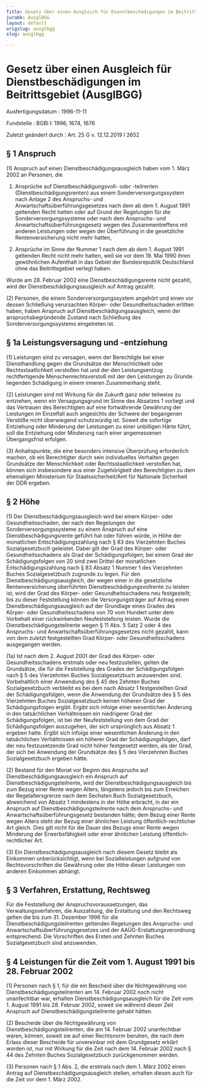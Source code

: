 ```yaml
---
Title: Gesetz über einen Ausgleich für Dienstbeschädigungen im Beitrittsgebiet
jurabk: AusglBGG
layout: default
origslug: ausglbgg
slug: ausglbgg

---
```


# Gesetz über einen Ausgleich für Dienstbeschädigungen im Beitrittsgebiet (AusglBGG)

Ausfertigungsdatum
:   1996-11-11

Fundstelle
:   BGBl I: 1996, 1674, 1676

Zuletzt geändert durch
:   Art. 25 G v. 12.12.2019 I 2652


## § 1 Anspruch

(1) Anspruch auf einen Dienstbeschädigungsausgleich haben vom 1. März
2002 an Personen, die

1.  Ansprüche auf Dienstbeschädigungsvoll- oder -teilrenten
    (Dienstbeschädigungsrenten) aus einem Sonderversorgungssystem nach
    Anlage 2 des Anspruchs- und Anwartschaftsüberführungsgesetzes nach dem
    ab dem 1. August 1991 geltenden Recht hatten oder auf Grund der
    Regelungen für die Sonderversorgungssysteme oder nach dem Anspruchs-
    und Anwartschaftsüberführungsgesetz wegen des Zusammentreffens mit
    anderen Leistungen oder wegen der Überführung in die gesetzliche
    Rentenversicherung nicht mehr hatten,


2.  Ansprüche im Sinne der Nummer 1 nach dem ab dem 1. August 1991
    geltenden Recht nicht mehr hatten, weil sie vor dem 19. Mai 1990 ihren
    gewöhnlichen Aufenthalt in das Gebiet der Bundesrepublik Deutschland
    ohne das Beitrittsgebiet verlegt haben.



Wurde am 28. Februar 2002 eine Dienstbeschädigungsrente nicht gezahlt,
wird der Dienstbeschädigungsausgleich auf Antrag gezahlt.

(2) Personen, die einem Sonderversorgungssystem angehört und einen vor
dessen Schließung verursachten Körper- oder Gesundheitsschaden
erlitten haben, haben Anspruch auf Dienstbeschädigungsausgleich, wenn
der anspruchsbegründende Zustand nach Schließung des
Sonderversorgungssystems eingetreten ist.


## § 1a Leistungsversagung und -entziehung

(1) Leistungen sind zu versagen, wenn der Berechtigte bei einer
Diensthandlung gegen die Grundsätze der Menschlichkeit oder
Rechtsstaatlichkeit verstoßen hat und der den Leistungsentzug
rechtfertigende Menschenrechtsverstoß mit der den Leistungen zu Grunde
liegenden Schädigung in einem inneren Zusammenhang steht.

(2) Leistungen sind mit Wirkung für die Zukunft ganz oder teilweise zu
entziehen, wenn ein Versagungsgrund im Sinne des Absatzes 1 vorliegt
und das Vertrauen des Berechtigten auf eine fortwährende Gewährung der
Leistungen im Einzelfall auch angesichts der Schwere der begangenen
Verstöße nicht überwiegend schutzwürdig ist. Soweit die sofortige
Entziehung oder Minderung der Leistungen zu einer unbilligen Härte
führt, soll die Entziehung oder Minderung nach einer angemessenen
Übergangsfrist erfolgen.

(3) Anhaltspunkte, die eine besonders intensive Überprüfung
erforderlich machen, ob ein Berechtigter durch sein individuelles
Verhalten gegen Grundsätze der Menschlichkeit oder Rechtsstaatlichkeit
verstoßen hat, können sich insbesondere aus einer Zugehörigkeit des
Berechtigten zu dem ehemaligen Ministerium für Staatssicherheit/Amt
für Nationale Sicherheit der DDR ergeben.


## § 2 Höhe

(1) Der Dienstbeschädigungsausgleich wird bei einem Körper- oder
Gesundheitsschaden, der nach den Regelungen der
Sonderversorgungssysteme zu einem Anspruch auf eine
Dienstbeschädigungsrente geführt hat oder führen würde, in Höhe der
monatlichen Entschädigungszahlung nach § 83 des Vierzehnten Buches
Sozialgesetzbuch geleistet. Dabei gilt der Grad des Körper- oder
Gesundheitsschadens als Grad der Schädigungsfolgen; bei einem Grad der
Schädigungsfolgen von 20 sind zwei Drittel der monatlichen
Entschädigungszahlung nach § 83 Absatz 1 Nummer 1 des Vierzehnten
Buches Sozialgesetzbuch zugrunde zu legen. Für den
Dienstbeschädigungsausgleich, der wegen einer in die gesetzliche
Rentenversicherung überführten Dienstbeschädigungsvollrente zu leisten
ist, wird der Grad des Körper- oder Gesundheitsschadens neu
festgestellt; bis zu dieser Feststellung können die Versorgungsträger
auf Antrag einen Dienstbeschädigungsausgleich auf der Grundlage eines
Grades des Körper- oder Gesundheitsschadens von 70 vom Hundert unter
dem Vorbehalt einer rückwirkenden Neufeststellung leisten. Wurde die
Dienstbeschädigungsteilrente wegen § 11 Abs. 5 Satz 2 oder 4 des
Anspruchs- und Anwartschaftsüberführungsgesetzes nicht gezahlt, kann
von dem zuletzt festgestellten Grad Körper- oder Gesundheitsschadens
ausgegangen werden.

(1a) Ist nach dem 2. August 2001 der Grad des Körper- oder
Gesundheitsschadens erstmals oder neu festzustellen, gelten die
Grundsätze, die für die Feststellung des Grades der Schädigungsfolgen
nach § 5 des Vierzehnten Buches Sozialgesetzbuch anzuwenden sind.
Vorbehaltlich einer Anwendung des § 45 des Zehnten Buches
Sozialgesetzbuch verbleibt es bei dem nach Absatz 1 festgestellten
Grad der Schädigungsfolgen, wenn die Anwendung der Grundsätze des § 5
des Vierzehnten Buches Sozialgesetzbuch keinen höheren Grad der
Schädigungsfolgen ergibt. Ergibt sich infolge einer wesentlichen
Änderung in den tatsächlichen Verhältnissen ein niedrigerer Grad der
Schädigungsfolgen, ist bei der Neufeststellung von dem Grad der
Schädigungsfolgen auszugehen, der sich ursprünglich aus Absatz 1
ergeben hatte. Ergibt sich infolge einer wesentlichen Änderung in den
tatsächlichen Verhältnissen ein höherer Grad der Schädigungsfolgen,
darf der neu festzusetzende Grad nicht höher festgesetzt werden, als
der Grad, der sich bei Anwendung der Grundsätze des § 5 des
Vierzehnten Buches Sozialgesetzbuch ergeben hätte.

(2) Bestand für den Monat vor Beginn des Anspruchs auf
Dienstbeschädigungsausgleich ein Anspruch auf
Dienstbeschädigungsteilrente, wird der Dienstbeschädigungsausgleich
bis zum Bezug einer Rente wegen Alters, längstens jedoch bis zum
Erreichen der Regelaltersgrenze nach dem Sechsten Buch
Sozialgesetzbuch, abweichend von Absatz 1 mindestens in der Höhe
erbracht, in der ein Anspruch auf Dienstbeschädigungsteilrente nach
dem Anspruchs- und Anwartschaftsüberführungsgesetz bestanden hätte;
dem Bezug einer Rente wegen Alters steht der Bezug einer ähnlichen
Leistung öffentlich-rechtlicher Art gleich.              Dies gilt
nicht für die Dauer des Bezugs einer Rente wegen Minderung der
Erwerbsfähigkeit oder einer ähnlichen Leistung öffentlich-rechtlicher
Art.

(3) Ein Dienstbeschädigungsausgleich nach diesem Gesetz bleibt als
Einkommen unberücksichtigt, wenn bei Sozialleistungen aufgrund von
Rechtsvorschriften die Gewährung oder die Höhe dieser Leistungen von
anderen Einkommen abhängt.


## § 3 Verfahren, Erstattung, Rechtsweg

Für die Feststellung der Anspruchsvoraussetzungen, das
Verwaltungsverfahren, die Auszahlung, die Erstattung und den Rechtsweg
gelten die bis zum 31. Dezember 1996 für die
Dienstbeschädigungsteilrenten geltenden Regelungen des Anspruchs- und
Anwartschaftsüberführungsgesetzes und der AAÜG-Erstattungsverordnung
entsprechend. Die Vorschriften des Ersten und Zehnten Buches
Sozialgesetzbuch sind anzuwenden.


## § 4 Leistungen für die Zeit vom 1. August 1991 bis 28. Februar 2002

(1) Personen nach § 1, für die ein Bescheid über die Nichtgewährung
von Dienstbeschädigungsteilrenten am 14. Februar 2002 noch nicht
unanfechtbar war, erhalten Dienstbeschädigungsausgleich für die Zeit
vom 1. August 1991 bis 28. Februar 2002, soweit sie während dieser
Zeit Anspruch auf Dienstbeschädigungsteilrente gehabt hätten.

(2) Bescheide über die Nichtgewährung von
Dienstbeschädigungsteilrenten, die am 14. Februar 2002 unanfechtbar
waren, können, soweit sie auf einer Rechtsnorm beruhen, die nach dem
Erlass dieser Bescheide für unvereinbar mit dem Grundgesetz erklärt
worden ist, nur mit Wirkung für die Zeit nach dem 14. Februar 2002
nach § 44 des Zehnten Buches Sozialgesetzbuch zurückgenommen werden.

(3) Personen nach § 1 Abs. 2, die erstmals nach dem 1. März 2002 einen
Antrag auf Dienstbeschädigungsausgleich stellen, erhalten diesen auch
für die Zeit vor dem 1. März 2002.

